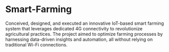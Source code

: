 # Smart-Farming
Conceived, designed, and executed an innovative IoT-based smart farming system that leverages dedicated 4G connectivity to revolutionize agricultural practices. The project aimed to optimize farming processes by harnessing data-driven insights and automation, all without relying on traditional Wi-Fi connections.
